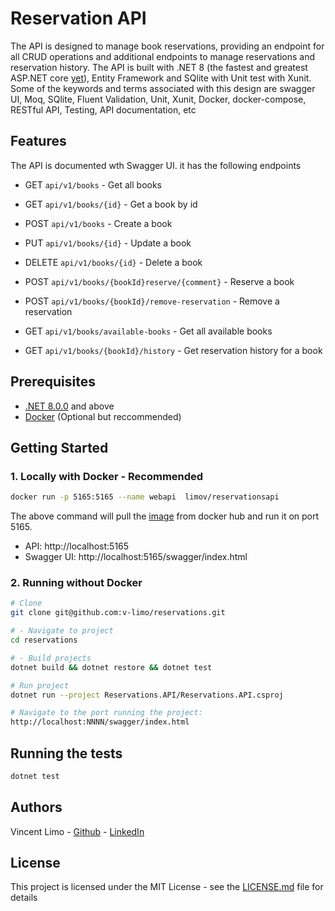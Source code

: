 # Reservation API

The API is designed to manage book reservations, providing an endpoint for all CRUD operations and additional endpoints to manage reservations and reservation history. The API is built with .NET 8 (the fastest and greatest ASP.NET core [yet](https://devblogs.microsoft.com/dotnet/announcing-asp-net-core-in-dotnet-8/#:~:text=the%20fastest%20release-,yet,-!%20Compared%20to%20.NET)), Entity Framework and  SQlite with Unit test with Xunit. Some of the keywords and terms associated with this design are swagger UI, Moq, SQlite, Fluent Validation, Unit, Xunit, Docker, docker-compose, RESTful API, Testing, API documentation, etc

## Features

The API is documented wth Swagger UI. it has the following endpoints


- GET    `api/v1/books`      - Get all books
- GET    `api/v1/books/{id}` - Get a book by id
- POST   `api/v1/books`      - Create a book
- PUT    `api/v1/books/{id}` - Update a book
- DELETE `api/v1/books/{id}` - Delete a book

- POST  `api/v1/books/{bookId}reserve/{comment}`   - Reserve a book
- POST  `api/v1/books/{bookId}/remove-reservation` - Remove a reservation
- GET   `api/v1/books/available-books`             - Get all available books

- GET   `api/v1/books/{bookId}/history`            - Get reservation history for a book

## Prerequisites

- [.NET 8.0.0](https://dotnet.microsoft.com/en-us/download/dotnet/8.0) and above
- [Docker](https://www.docker.com/) (Optional but reccommended)

## Getting Started

### 1. Locally with Docker - Recommended

```bash
docker run -p 5165:5165 --name webapi  limov/reservationsapi
```

The above command will pull the [image](https://hub.docker.com/r/limov/reservationsapi) from docker hub and run it on port 5165.
  - API: http://localhost:5165
  - Swagger UI: http://localhost:5165/swagger/index.html


### 2. Running without Docker

```bash
# Clone
git clone git@github.com:v-limo/reservations.git

# - Navigate to project
cd reservations

# - Build projects
dotnet build && dotnet restore && dotnet test

# Run project
dotnet run --project Reservations.API/Reservations.API.csproj

# Navigate to the port running the project:
http://localhost:NNNN/swagger/index.html
```

## Running the tests

```bash
dotnet test
```

## Authors

Vincent Limo - [Github](https://github.com/v-limo/reservations) - [LinkedIn](https://www.linkedin.com/in/vincentlimo/)

## License

This project is licensed under the MIT License - see the [LICENSE.md](LICENSE.md) file for details
